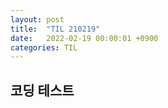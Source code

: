 ```yaml
---
layout: post
title:  "TIL 210219"
date:   2022-02-19 00:00:01 +0900
categories: TIL
---
```


## 코딩 테스트

